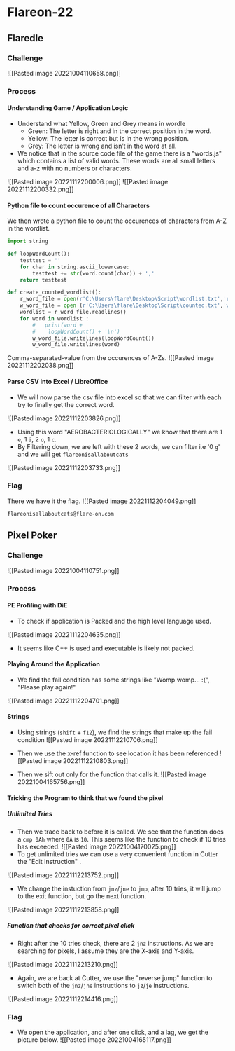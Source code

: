 # Flareon-22
## Flaredle
### Challenge
![[Pasted image 20221004110658.png]]
### Process
#### Understanding Game / Application Logic
- Understand what Yellow, Green and Grey means in wordle
   - Green: The letter is right and in the correct position in the word.
   - Yellow: The letter is correct but is in the wrong position.
   - Grey: The letter is wrong and isn’t in the word at all.
- We notice that in the source code file of the game there is a "words.js" which contains a list of valid words. These words are all small letters and a-z with no numbers or characters.

![[Pasted image 20221112200006.png]]
![[Pasted image 20221112200332.png]]

#### Python file to count occurence of all Characters 
We then wrote a python file to count the occurences of characters from A-Z in the wordlist.
```python
import string

def loopWordCount():
    testtest = ''
    for char in string.ascii_lowercase:
        testtest += str(word.count(char)) + ','
    return testtest

def create_counted_wordlist():
    r_word_file = open(r'C:\Users\flare\Desktop\Script\wordlist.txt','r')
    w_word_file = open (r'C:\Users\flare\Desktop\Script\counted.txt','w')
    wordlist = r_word_file.readlines()
    for word in wordlist :
        #   print(word +
        #    loopWordCount() + '\n')    
        w_word_file.writelines(loopWordCount())
        w_word_file.writelines(word)

```

Comma-separated-value from the occurences of A-Zs.
![[Pasted image 20221112202038.png]]

#### Parse CSV into Excel / LibreOffice
- We will now parse the csv file into excel so that we can filter with each try to finally get the correct word.

![[Pasted image 20221112203826.png]]

- Using this word "AEROBACTERIOLOGICALLY" we know that there are 1 `e`, 1 `i`, 2 `o`, 1 `c`.
- By Filtering down, we are left with these 2 words, we can filter i.e '0 `g`' and we will get `flareonisallaboutcats` 

![[Pasted image 20221112203733.png]]

### Flag
There we have it the flag.
![[Pasted image 20221112204049.png]]
```
flareonisallaboutcats@flare-on.com
```

## Pixel Poker
### Challenge
![[Pasted image 20221004110751.png]]
### Process
#### PE Profiling with DiE
- To check if application is Packed and the high level language used.

![[Pasted image 20221112204635.png]]

- It seems like C++ is used and executable is likely not packed.

#### Playing Around the Application
- We find the fail condition has some strings like "Womp womp... :(", "Please play again!"

![[Pasted image 20221112204701.png]]

#### Strings
- Using strings (`shift` + `f12`), we find the strings that make up the fail condition
![[Pasted image 20221112210706.png]]

- Then we use the x-ref function to see location it has been referenced
![[Pasted image 20221112210803.png]]

- Then we sift out only for the function that calls it.
![[Pasted image 20221004165756.png]]

#### Tricking the Program to think that we found the pixel
##### Unlimited Tries
- Then we trace back to before it is called. We see that the function does a `cmp 0Ah` where `0A` is `10`. This seems like the function to check if 10 tries has exceeded. 
![[Pasted image 20221004170025.png]] 
- To get unlimited tries we can use a very convenient function in Cutter the "Edit Instruction" . 

![[Pasted image 20221112213752.png]]

- We change the instuction from `jnz`/`jne` to `jmp`, after 10 tries, it will jump to the exit function, but go the next function.

![[Pasted image 20221112213858.png]]

##### Function that checks for correct pixel click
- Right after the 10 tries check, there are 2 `jnz` instructions. As we are searching for pixels, I assume they are the X-axis and Y-axis.

![[Pasted image 20221112213210.png]]

- Again, we are back at Cutter, we use the "reverse jump" function to switch both of the `jnz`/`jne` instructions to `jz`/`je` instructions.

![[Pasted image 20221112214416.png]]

### Flag
- We open the application, and after one click, and a lag, we get the picture below.
![[Pasted image 20221004165117.png]]

